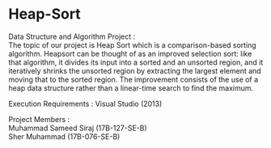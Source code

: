 # Heap-Sort
Data Structure and Algorithm Project :                                                                                                     
The topic of our project is Heap Sort which is a comparison-based sorting algorithm. Heapsort can be thought of as an improved selection sort: like that algorithm, it divides its input into a sorted and an unsorted region, and it iteratively shrinks the unsorted region by extracting the largest element and moving that to the sorted region. The improvement consists of the use of a heap data structure rather than a linear-time search to find the maximum.                                                                                             

Execution Requirements : Visual Studio (2013) 

Project Members :                                                                                                                         
Muhammad Sameed Siraj (17B-127-SE-B)                                                                                                       
Sher Muhammad (17B-076-SE-B)                                                                                                               
